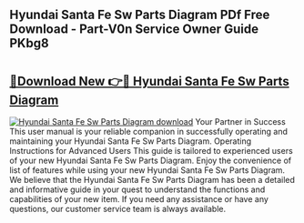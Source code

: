## Hyundai Santa Fe Sw Parts Diagram PDf Free Download - Part-V0n Service Owner Guide PKbg8

# <h2><a href="http://dfj99fy.blite.top/?on=Hyundai+Santa+Fe+Sw+Parts+Diagram">🔗Download New 👉🔴 Hyundai Santa Fe Sw Parts Diagram</a></h2>

[![Hyundai Santa Fe Sw Parts Diagram download](https://i.imgur.com/lujVjoI.png)](http://dfj99fy.blite.top/?on=Hyundai+Santa+Fe+Sw+Parts+Diagram)
Your Partner in Success This user manual is your reliable companion in successfully operating and maintaining your Hyundai Santa Fe Sw Parts Diagram. Operating Instructions for Advanced Users This guide is tailored to experienced users of your new Hyundai Santa Fe Sw Parts Diagram. Enjoy the convenience of list of features while using your new Hyundai Santa Fe Sw Parts Diagram. We believe that the Hyundai Santa Fe Sw Parts Diagram has been a detailed and informative guide in your quest to understand the functions and capabilities of your new item. If you need any assistance or have any questions, our customer service team is always available.
